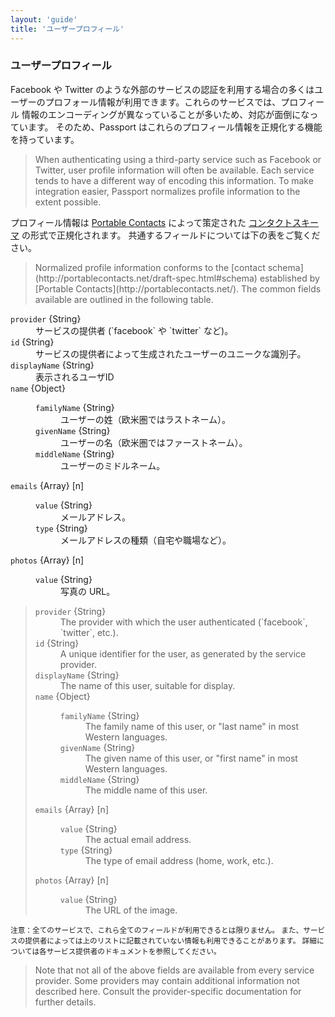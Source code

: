 ```yaml
---
layout: 'guide'
title: 'ユーザープロフィール'
---
```


### ユーザープロフィール

Facebook や Twitter のような外部のサービスの認証を利用する場合の多くはユーザーのプロフォール情報が利用できます。これらのサービスでは、プロフィール
情報のエンコーディングが異なっていることが多いため、対応が面倒になっています。
そのため、Passport はこれらのプロフィール情報を正規化する機能を持っています。

<blockquote class="original">
When authenticating using a third-party service such as Facebook or Twitter,
user profile information will often be available.  Each service tends to have
a different way of encoding this information.  To make integration easier,
Passport normalizes profile information to the extent possible.
</blockquote>

プロフィール情報は [Portable Contacts](http://portablecontacts.net/) によって策定された [コンタクトスキーマ](http://portablecontacts.net/draft-spec.html#schema) の形式で正規化されます。
共通するフィールドについては下の表をご覧ください。

<blockquote class="original">
Normalized profile information conforms to the [contact schema](http://portablecontacts.net/draft-spec.html#schema)
established by [Portable Contacts](http://portablecontacts.net/).  The common
fields available are outlined in the following table.
</blockquote>

<dl>
  <dt><code>provider</code> {String}<dt>
  <dd>サービスの提供者 (`facebook` や `twitter` など)。</dd>
  <dt><code>id</code> {String}<dt>
  <dd>サービスの提供者によって生成されたユーザーのユニークな識別子。</dd>
  <dt><code>displayName</code> {String}<dt>
  <dd>表示されるユーザID</dd>
  <dt><code>name</code> {Object}<dt>
  <dd>
    <dl>
      <dt><code>familyName</code> {String}<dt>
      <dd>ユーザーの姓（欧米圏ではラストネーム）。</dd>
      <dt><code>givenName</code> {String}<dt>
      <dd>ユーザーの名（欧米圏ではファーストネーム）。</dd>
      <dt><code>middleName</code> {String}<dt>
      <dd>ユーザーのミドルネーム。</dd>
    </dl>
  </dd>
  <dt><code>emails</code> {Array} [n]<dt>
  <dd>
    <dl>
      <dt><code>value</code> {String}<dt>
      <dd>メールアドレス。</dd>
      <dt><code>type</code> {String}<dt>
      <dd>メールアドレスの種類（自宅や職場など）。</dd>
    </dl>
  </dd>
  <dt><code>photos</code> {Array} [n]<dt>
  <dd>
    <dl>
      <dt><code>value</code> {String}<dt>
      <dd>写真の URL。</dd>
    </dl>
  </dd>
</dl>

<blockquote class="original">
<dl>
  <dt><code>provider</code> {String}<dt>
  <dd>The provider with which the user authenticated (`facebook`, `twitter`, etc.).</dd>
  <dt><code>id</code> {String}<dt>
  <dd>A unique identifier for the user, as generated by the service provider.</dd>
  <dt><code>displayName</code> {String}<dt>
  <dd>The name of this user, suitable for display.</dd>
  <dt><code>name</code> {Object}<dt>
  <dd>
    <dl>
      <dt><code>familyName</code> {String}<dt>
      <dd>The family name of this user, or "last name" in most Western languages.</dd>
      <dt><code>givenName</code> {String}<dt>
      <dd>The given name of this user, or "first name" in most Western languages.</dd>
      <dt><code>middleName</code> {String}<dt>
      <dd>The middle name of this user.</dd>
    </dl>
  </dd>
  <dt><code>emails</code> {Array} [n]<dt>
  <dd>
    <dl>
      <dt><code>value</code> {String}<dt>
      <dd>The actual email address.</dd>
      <dt><code>type</code> {String}<dt>
      <dd>The type of email address (home, work, etc.).</dd>
    </dl>
  </dd>
  <dt><code>photos</code> {Array} [n]<dt>
  <dd>
    <dl>
      <dt><code>value</code> {String}<dt>
      <dd>The URL of the image.</dd>
    </dl>
  </dd>
</dl>
</blockquote>

<small>注意：全てのサービスで、これら全てのフィールドが利用できるとは限りません。
また、サービスの提供者によっては上のリストに記載されていない情報も利用できることがあります。
詳細については各サービス提供者のドキュメントを参照してください。</small>

<blockquote class="original">
Note that not all of the above fields are available from every service provider.
Some providers may contain additional information not described here.  Consult
the provider-specific documentation for further details.
</blockquote>
